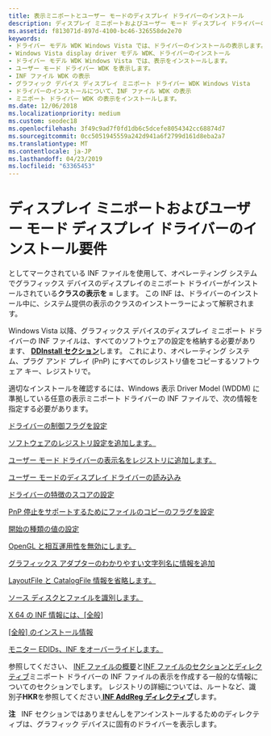 ```yaml
---
title: 表示ミニポートとユーザー モードのディスプレイ ドライバーのインストール
description: ディスプレイ ミニポートおよびユーザー モード ディスプレイ ドライバーのインストール要件
ms.assetid: f813071d-897d-4100-bc46-326558de2e70
keywords:
- ドライバー モデル WDK Windows Vista では、ドライバーのインストールの表示します。
- Windows Vista display driver モデル WDK、ドライバーのインストール
- ドライバー モデル WDK Windows Vista では、表示をインストールします。
- ユーザー モード ドライバー WDK を表示します。
- INF ファイル WDK の表示
- グラフィック デバイス ディスプレイ ミニポート ドライバー WDK Windows Vista
- ドライバーのインストールについて、INF ファイル WDK の表示
- ミニポート ドライバー WDK の表示をインストールします。
ms.date: 12/06/2018
ms.localizationpriority: medium
ms.custom: seodec18
ms.openlocfilehash: 3f49c9ad7f0fd1db6c5dcefe8054342cc68874d7
ms.sourcegitcommit: 0cc5051945559a242d941a6f2799d161d8eba2a7
ms.translationtype: MT
ms.contentlocale: ja-JP
ms.lasthandoff: 04/23/2019
ms.locfileid: "63365453"
---
```

# <a name="installation-requirements-for-display-miniport-and-user-mode-display-drivers"></a>ディスプレイ ミニポートおよびユーザー モード ディスプレイ ドライバーのインストール要件


としてマークされている INF ファイルを使用して、オペレーティング システムでグラフィックス デバイスのディスプレイのミニポート ドライバーがインストールされている**クラスの表示を =** します。 この INF は、ドライバーのインストール中に、システム提供の表示のクラスのインストーラーによって解釈されます。

Windows Vista 以降、グラフィックス デバイスのディスプレイ ミニポート ドライバーの INF ファイルは、すべてのソフトウェアの設定を格納する必要があります、 [ **DDInstall セクション**](https://msdn.microsoft.com/library/windows/hardware/ff547344)します。 これにより、オペレーティング システム、プラグ アンド プレイ (PnP) にすべてのレジストリ値をコピーするソフトウェア キー、レジストリで。

適切なインストールを確認するには、Windows 表示 Driver Model (WDDM) に準拠している任意の表示ミニポート ドライバーの INF ファイルで、次の情報を指定する必要があります。

[ドライバーの制御フラグを設定](setting-the-driver-control-flags.md)

[ソフトウェアのレジストリ設定を追加します。](adding-software-registry-settings.md)

[ユーザー モード ドライバーの表示名をレジストリに追加します。](adding-user-mode-display-driver-names-to-the-registry.md)

[ユーザー モードのディスプレイ ドライバーの読み込み](loading-a-user-mode-display-driver.md)

[ドライバーの特徴のスコアの設定](setting-the-driver-feature-score.md)

[PnP 停止をサポートするためにファイルのコピーのフラグを設定](setting-a-copy-file-flag-to-support-pnp-stop.md)

[開始の種類の値の設定](setting-the-start-type-value.md)

[OpenGL と相互運用性を無効にします。](disabling-interoperability-with-opengl.md)

[グラフィックス アダプターのわかりやすい文字列名に情報を追加](appending-information-to-the-friendly-string-names-of-graphics-adapter.md)

[LayoutFile と CatalogFile 情報を省略します。](omitting-layoutfile-and-catalogfile-information.md)

[ソース ディスクとファイルを識別します。](identifying-source-disks-and-files.md)

[X 64 の INF 情報には、[全般]](general-x64-inf-information.md)

[[全般] のインストール情報](general-install-information.md)

[モニター EDIDs、INF をオーバーライドします。](overriding-monitor-edids.md)

参照してください、 [INF ファイルの概要](https://msdn.microsoft.com/library/windows/hardware/ff549520)と[INF ファイルのセクションとディレクティブ](https://msdn.microsoft.com/library/windows/hardware/ff547433)ミニポート ドライバーの INF ファイルの表示を作成する一般的な情報についてのセクションでします。 レジストリの詳細については、ルートなど、識別子**HKR**を参照してください[ **INF AddReg ディレクティブ**](https://msdn.microsoft.com/library/windows/hardware/ff546320)します。

**注**   INF セクションではありませんしをアンインストールするためのディレクティブは、グラフィック デバイスに固有のドライバーを表示します。

 

 

 





